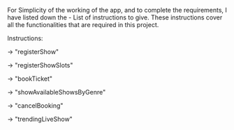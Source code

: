 For Simplicity of the working of the app, and to complete the requirements, I have listed down the - List of instructions to give. 
These instructions cover all the functionalities that are required in this project. 

Instructions:

-> "registerShow"

-> "registerShowSlots"

-> "bookTicket"
 	
-> "showAvailableShowsByGenre"

-> "cancelBooking"

-> "trendingLiveShow"
